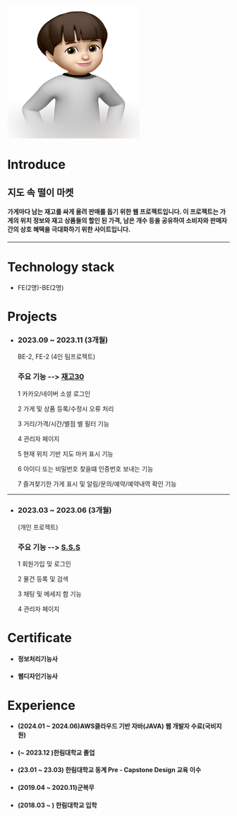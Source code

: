 <img src=image.jpg width=300 height=300>    

# Introduce   
## 지도 속 떨이 마켓      
#### 가게마다 남는 재고를 싸게 올려 판매를 돕기 위한 웹 프로젝트입니다. 이 프로젝트는 가게의 위치 정보와 재고 상품들의 할인 된 가격, 남은 개수 등을 공유하여 소비자와 판매자 간의 상호 혜택을 극대화하기 위한 사이트입니다.   
---
# Technology stack  
* FE(2명)-BE(2명)   

# Projects   
* ### 2023.09 ~ 2023.11 (3개월)
  BE-2, FE-2 (4인 팀프로젝트)
  ### 주요 기능  --> [재고30][github1]
  1 카카오/네이버 소셜 로그인
  
  2 가게 및 상품 등록/수정시 오류 처리
     
  3 거리/가격/시간/별점 별 필터 기능
  
  4 관리자 페이지
  
  5 현재 위치 기반 지도 마커 표시 기능
  
  6 아이디 또는 비밀번호 찾을떄 인증번호 보내는 기능
     
  7 즐겨찾기한 가게 표시 및 알림/문의/예약/예약내역 확인 기능
  
---
* ### 2023.03 ~ 2023.06 (3개월)
  (개인 프로젝트)
  ### 주요 기능  --> [S.S.S][github2]
  1 회원가입 밎 로그인
    
  2 물건 등록 및 검색
  
  3 채팅 및 메세지 함 기능
  
  4 관리자 페이지
  
# Certificate   
* #### 정보처리기능사
* #### 웹디자인기능사     

# Experience  
* #### (2024.01 ~ 2024.06)AWS클라우드 기반 자바(JAVA) 웹 개발자 수료(국비지원)
* #### (~ 2023.12 )한림대학교 졸업
* #### (23.01 ~ 23.03) 한림대학교 동계 Pre - Capstone Design 교육 이수
* #### (2019.04 ~ 2020.11)군복무
* #### (2018.03 ~ ) 한림대학교 입학



 [github1]: https://github.com/nayunho/2023_capston_project
 [github2]: https://github.com/nayunho/2022_share_project_S.S.S
